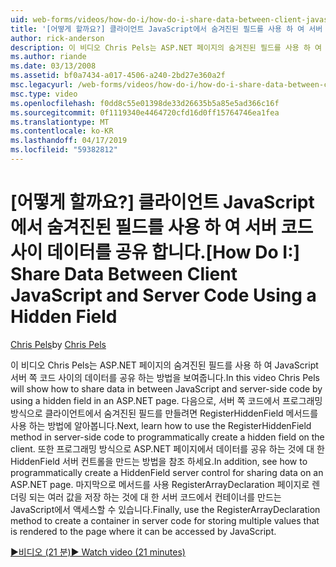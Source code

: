 ```yaml
---
uid: web-forms/videos/how-do-i/how-do-i-share-data-between-client-javascript-and-server-code-using-a-hidden-field
title: '[어떻게 할까요?] 클라이언트 JavaScript에서 숨겨진된 필드를 사용 하 여 서버 코드 사이 데이터 공유 | Microsoft Docs'
author: rick-anderson
description: 이 비디오 Chris Pels는 ASP.NET 페이지의 숨겨진된 필드를 사용 하 여 JavaScript 서버 쪽 코드 사이의 데이터를 공유 하는 방법을 보여줍니다. 배우는 것이 어떻게 t...
ms.author: riande
ms.date: 03/13/2008
ms.assetid: bf0a7434-a017-4506-a240-2bd27e360a2f
msc.legacyurl: /web-forms/videos/how-do-i/how-do-i-share-data-between-client-javascript-and-server-code-using-a-hidden-field
msc.type: video
ms.openlocfilehash: f0dd8c55e01398de33d26635b5a85e5ad366c16f
ms.sourcegitcommit: 0f1119340e4464720cfd16d0ff15764746ea1fea
ms.translationtype: MT
ms.contentlocale: ko-KR
ms.lasthandoff: 04/17/2019
ms.locfileid: "59382812"
---
```

# <a name="how-do-i-share-data-between-client-javascript-and-server-code-using-a-hidden-field"></a><span data-ttu-id="51035-104">[어떻게 할까요?] 클라이언트 JavaScript에서 숨겨진된 필드를 사용 하 여 서버 코드 사이 데이터를 공유 합니다.</span><span class="sxs-lookup"><span data-stu-id="51035-104">[How Do I:] Share Data Between Client JavaScript and Server Code Using a Hidden Field</span></span>

<span data-ttu-id="51035-105">[Chris Pels](https://twitter.com/chrispels)</span><span class="sxs-lookup"><span data-stu-id="51035-105">by [Chris Pels](https://twitter.com/chrispels)</span></span>

<span data-ttu-id="51035-106">이 비디오 Chris Pels는 ASP.NET 페이지의 숨겨진된 필드를 사용 하 여 JavaScript 서버 쪽 코드 사이의 데이터를 공유 하는 방법을 보여줍니다.</span><span class="sxs-lookup"><span data-stu-id="51035-106">In this video Chris Pels will show how to share data in between JavaScript and server-side code by using a hidden field in an ASP.NET page.</span></span> <span data-ttu-id="51035-107">다음으로, 서버 쪽 코드에서 프로그래밍 방식으로 클라이언트에서 숨겨진된 필드를 만들려면 RegisterHiddenField 메서드를 사용 하는 방법에 알아봅니다.</span><span class="sxs-lookup"><span data-stu-id="51035-107">Next, learn how to use the RegisterHiddenField method in server-side code to programmatically create a hidden field on the client.</span></span> <span data-ttu-id="51035-108">또한 프로그래밍 방식으로 ASP.NET 페이지에서 데이터를 공유 하는 것에 대 한 HiddenField 서버 컨트롤을 만드는 방법을 참조 하세요.</span><span class="sxs-lookup"><span data-stu-id="51035-108">In addition, see how to programmatically create a HiddenField server control for sharing data on an ASP.NET page.</span></span> <span data-ttu-id="51035-109">마지막으로 메서드를 사용 RegisterArrayDeclaration 페이지로 렌더링 되는 여러 값을 저장 하는 것에 대 한 서버 코드에서 컨테이너를 만드는 JavaScript에서 액세스할 수 있습니다.</span><span class="sxs-lookup"><span data-stu-id="51035-109">Finally, use the RegisterArrayDeclaration method to create a container in server code for storing multiple values that is rendered to the page where it can be accessed by JavaScript.</span></span>

[<span data-ttu-id="51035-110">&#9654;비디오 (21 분)</span><span class="sxs-lookup"><span data-stu-id="51035-110">&#9654; Watch video (21 minutes)</span></span>](https://channel9.msdn.com/Blogs/ASP-NET-Site-Videos/how-do-i-share-data-between-client-javascript-and-server-code-using-a-hidden-field)

